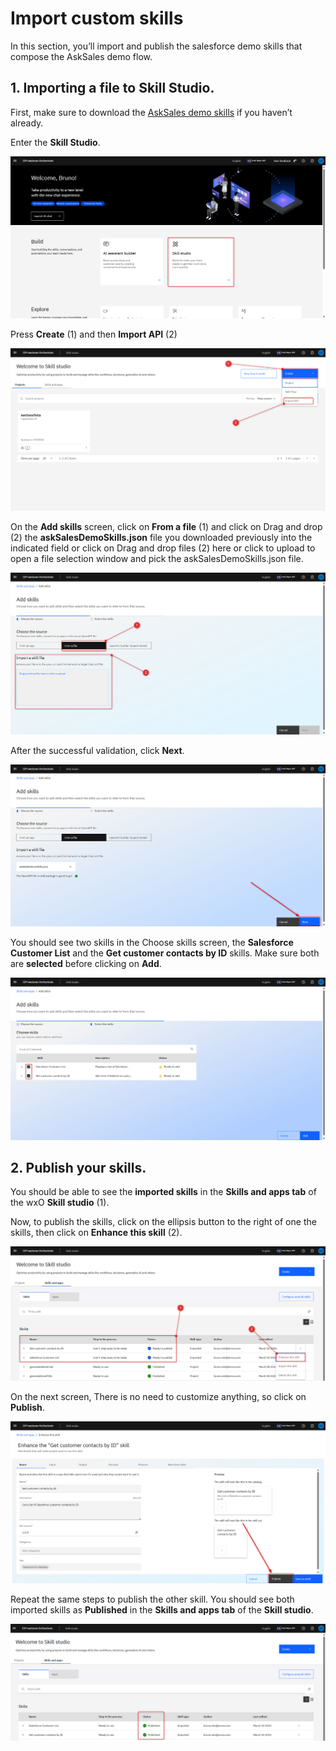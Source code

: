 # Import custom skills

In this section, you’ll import and publish the salesforce demo skills that 
compose the AskSales demo flow.

## 1. Importing a file to Skill Studio.

First, make sure to download the [AskSales demo skills](../assets/ask-sales-demo-skills.json) if you haven’t already.

Enter the **Skill Studio**.

![create action 1](./images/2025-03-10_13h33_25.png)

Press **Create** (1) and then **Import API** (2)

![create action 2](./images/2025-03-10_13h37_36.png)

On the **Add skills** screen, click on **From a file** (1) and click on Drag and drop (2) the **askSalesDemoSkills.json** file you downloaded previously into the indicated field or click on Drag and drop files (2) here or click to upload to open a file selection window and pick the askSalesDemoSkills.json file.

![create action 3](./images/2025-03-10_13h41_31.png)

After the successful validation, click **Next**.

![create action 4](./images/2025-03-10_13h44_54.png)

You should see two skills in the Choose skills screen, the **Salesforce Customer List** and the **Get customer contacts by ID** skills. Make sure both are **selected** before clicking on **Add**.

![create action 5](./images/2025-03-10_13h48_23.png)

## 2. Publish your skills.

You should be able to see the **imported skills** in the **Skills and apps tab** of the wxO **Skill studio** (1).

Now, to publish the skills, click on the ellipsis button to the right of one the skills, then click on **Enhance this skill** (2). 

![create action 6](./images/2025-03-10_13h53_02.png)

On the next screen, There is no need to customize anything, so click on **Publish**.

![create action 7](./images/2025-03-10_13h58_06.png)

Repeat the same steps to publish the other skill. You should see both imported skills as **Published** in the **Skills and apps tab** of the **Skill studio**.

![create action 8](./images/2025-03-10_14h01_43.png)